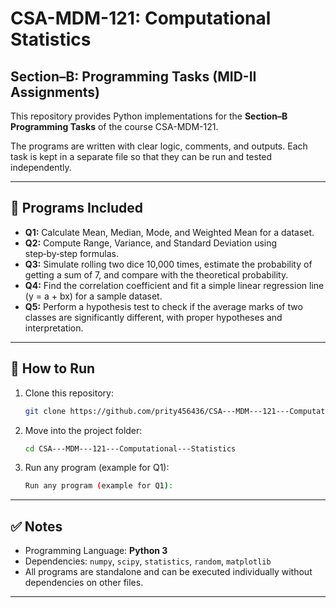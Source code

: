 # CSA-MDM-121: Computational Statistics  
## Section–B: Programming Tasks (MID-II Assignments)

This repository provides Python implementations for the **Section–B Programming Tasks** of the course CSA-MDM-121.  

The programs are written with clear logic, comments, and outputs. Each task is kept in a separate file so that they can be run and tested independently.

---

## 📂 Programs Included
- **Q1:** Calculate Mean, Median, Mode, and Weighted Mean for a dataset.  
- **Q2:** Compute Range, Variance, and Standard Deviation using step‑by‑step formulas.  
- **Q3:** Simulate rolling two dice 10,000 times, estimate the probability of getting a sum of 7, and compare with the theoretical probability.  
- **Q4:** Find the correlation coefficient and fit a simple linear regression line (y = a + bx) for a sample dataset.  
- **Q5:** Perform a hypothesis test to check if the average marks of two classes are significantly different, with proper hypotheses and interpretation.  

---

## 🚀 How to Run
1. Clone this repository:
   ```bash
   git clone https://github.com/prity456436/CSA---MDM---121---Computational---Statistics.git
2. Move into the project folder:
   ```bash
   cd CSA---MDM---121---Computational---Statistics
3. Run any program (example for Q1):
   ```bash
   Run any program (example for Q1):
---
  ## ✅ Notes
- Programming Language: **Python 3**  
- Dependencies: `numpy`, `scipy`, `statistics`, `random`, `matplotlib`  
- All programs are standalone and can be executed individually without dependencies on other files.
---
